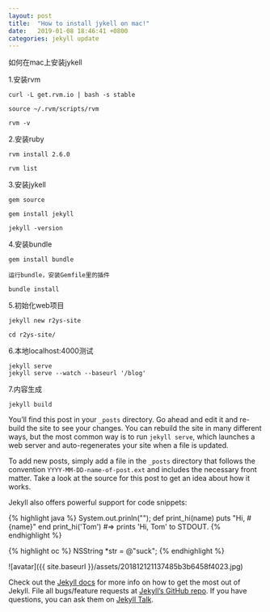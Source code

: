 ```yaml
---
layout: post
title:  "How to install jykell on mac!"
date:   2019-01-08 18:46:41 +0800
categories: jekyll update
---
```


如何在mac上安装jykell

1.安装rvm

    curl -L get.rvm.io | bash -s stable

    source ~/.rvm/scripts/rvm

    rvm -v

2.安装ruby

    rvm install 2.6.0

    rvm list

3.安装jykell

    gem source

    gem install jekyll

    jekyll -version

4.安装bundle

    gem install bundle

    运行bundle，安装Gemfile里的插件

    bundle install

5.初始化web项目

    jekyll new r2ys-site

    cd r2ys-site/

6.本地localhost:4000测试

    jekyll serve
    jekyll serve --watch --baseurl '/blog'

7.内容生成

    jekyll build


You’ll find this post in your `_posts` directory. Go ahead and edit it and re-build the site to see your changes. You can rebuild the site in many different ways, but the most common way is to run `jekyll serve`, which launches a web server and auto-regenerates your site when a file is updated.

To add new posts, simply add a file in the `_posts` directory that follows the convention `YYYY-MM-DD-name-of-post.ext` and includes the necessary front matter. Take a look at the source for this post to get an idea about how it works.

Jekyll also offers powerful support for code snippets:

{% highlight java %}
System.out.prinln("");
def print_hi(name)
  puts "Hi, #{name}"
end
print_hi('Tom')
#=> prints 'Hi, Tom' to STDOUT.
{% endhighlight %}

{% highlight oc %}
NSString *str = @"suck";
{% endhighlight %}

![avatar]({{ site.baseurl }}/assets/201812121137485b3b6458f4023.jpg)

Check out the [Jekyll docs][jekyll-docs] for more info on how to get the most out of Jekyll. File all bugs/feature requests at [Jekyll’s GitHub repo][jekyll-gh]. If you have questions, you can ask them on [Jekyll Talk][jekyll-talk].

[jekyll-docs]: https://jekyllrb.com/docs/home
[jekyll-gh]:   https://github.com/jekyll/jekyll
[jekyll-talk]: https://talk.jekyllrb.com/

